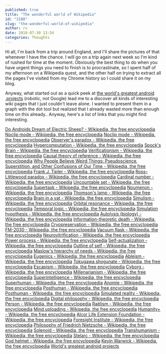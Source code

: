 ```yaml
---
published: true
title: "The wonderful world of Wikipedia"
id: "3188"
slug: "the-wonderful-world-of-wikipedia"
author: rv
date: 2010-07-30 13:54
categories: Thoughts
---
```

Hi all, I'm back from a trip around England, and I'll share the pictures of that whenever I have the chance. I will go on a trip again next week so I'm kind of rushed for time at the moment. Obviously the best thing to do when you have urgent things you need to finish is to procrastinate, so I spent half of my afternoon on a Wikipedia quest, and the other half on trying to extract all the pages I've visited from my Chrome history so I could share it on my blog.

Anyway, what started out as a quick peek at <a href="http://www.androidworld.com/prod01.htm" target="_blank">the world's greatest android  projects</a> (robotic, not Google) lead me to a discover all kinds of interesting wiki pages that I just couldn't leave alone. I wanted to present them in a graph with the dot tool but realized that I already wasted more than enough time on this already.. Anyway, here's a list of links that you might find interesting.



<a target="_blank" href="https://en.wikipedia.org/wiki/Do_Androids_Dream_of_Electric_Sheep%3F">Do Androids Dream of Electric Sheep? - Wikipedia, the free encyclopedia</a>
<a target="_blank" href="https://en.wikipedia.org/wiki/Hall_of_mirrors_effect#.22Hall_of_mirrors.22_effect">Noclip mode - Wikipedia, the free encyclopedia</a>
<a target="_blank" href="https://en.wikipedia.org/wiki/Hall_of_mirrors_effect">Noclip mode - Wikipedia, the free encyclopedia</a>
<a target="_blank" href="https://en.wikipedia.org/wiki/Observer%27s_paradox">Observer's paradox - Wikipedia, the free encyclopedia</a>
<a target="_blank" href="https://en.wikipedia.org/wiki/Hypercomputer">Hypercomputation - Wikipedia, the free encyclopedia</a>
<a target="_blank" href="https://en.wikipedia.org/wiki/Spock%27s_Brain">Spock's Brain - Wikipedia, the free encyclopedia</a>
<a target="_blank" href="https://en.wikipedia.org/wiki/Verification_principle">Verificationism - Wikipedia, the free encyclopedia</a>
<a target="_blank" href="https://en.wikipedia.org/wiki/Causal_theory_of_reference">Causal theory of reference - Wikipedia, the free encyclopedia</a>
<a target="_blank" href="https://en.wikipedia.org/wiki/Why_People_Believe_Weird_Things">Why People Believe Weird Things: Pseudoscience, Superstition, and Other Confusions of Our Time - Wikipedia, the free encyclopedia</a>
<a target="_blank" href="https://en.wikipedia.org/wiki/Omega_Point_(Tipler)">Frank J. Tipler - Wikipedia, the free encyclopedia</a>
<a target="_blank" href="https://en.wikipedia.org/wiki/Balls_and_vase_problem">Ross–Littlewood paradox - Wikipedia, the free encyclopedia</a>
<a target="_blank" href="https://en.wikipedia.org/wiki/Cardinal_number">Cardinal number - Wikipedia, the free encyclopedia</a>
<a target="_blank" href="https://en.wikipedia.org/wiki/Uncountable_set">Uncountable set - Wikipedia, the free encyclopedia</a>
<a target="_blank" href="https://en.wikipedia.org/wiki/Supertask">Supertask - Wikipedia, the free encyclopedia</a>
<a target="_blank" href="https://en.wikipedia.org/wiki/Noumenon">Noumenon - Wikipedia, the free encyclopedia</a>
<a target="_blank" href="https://en.wikipedia.org/wiki/Thomson%27s_lamp">Thomson's lamp - Wikipedia, the free encyclopedia</a>
<a target="_blank" href="https://en.wikipedia.org/wiki/Brain_in_a_vat#References_in_popular_culture">Brain in a vat - Wikipedia, the free encyclopedia</a>
<a target="_blank" href="https://en.wikipedia.org/wiki/Simulism">Simulism - Wikipedia, the free encyclopedia</a>
<a target="_blank" href="https://en.wikipedia.org/wiki/Orbital_resonance">Orbital resonance - Wikipedia, the free encyclopedia</a>
<a target="_blank" href="https://en.wikipedia.org/wiki/Temporal_logic">Temporal logic - Wikipedia, the free encyclopedia</a>
<a target="_blank" href="https://en.wikipedia.org/wiki/Simulation_argument">Simulation hypothesis - Wikipedia, the free encyclopedia</a>
<a target="_blank" href="https://en.wikipedia.org/wiki/Autolysis_(biology)">Autolysis (biology) - Wikipedia, the free encyclopedia</a>
<a target="_blank" href="https://en.wikipedia.org/wiki/Information_theoretic_death">Information-theoretic death - Wikipedia, the free encyclopedia</a>
<a target="_blank" href="https://en.wikipedia.org/wiki/Cryopreservation#Vitrification">Cryopreservation - Wikipedia, the free encyclopedia</a>
<a target="_blank" href="https://en.wikipedia.org/wiki/FM-2030">FM-2030 - Wikipedia, the free encyclopedia</a>
<a target="_blank" href="https://en.wikipedia.org/wiki/Vacuum_flask">Vacuum flask - Wikipedia, the free encyclopedia</a>
<a target="_blank" href="https://en.wikipedia.org/wiki/Neurovitrification">Neurovitrification - Wikipedia, the free encyclopedia</a>
<a target="_blank" href="https://en.wikipedia.org/wiki/Power_process">Power process - Wikipedia, the free encyclopedia</a>
<a target="_blank" href="https://en.wikipedia.org/wiki/Self-actualization">Self-actualization - Wikipedia, the free encyclopedia</a>
<a target="_blank" href="https://en.wikipedia.org/wiki/Outline_of_self">Outline of self - Wikipedia, the free encyclopedia</a>
<a target="_blank" href="https://en.wikipedia.org/wiki/Maslow%27s_hierarchy_of_needs">Maslow's hierarchy of needs - Wikipedia, the free encyclopedia</a>
<a target="_blank" href="https://en.wikipedia.org/wiki/Old_eugenics">Eugenics - Wikipedia, the free encyclopedia</a>
<a target="_blank" href="https://en.wikipedia.org/wiki/Ableist">Ableism - Wikipedia, the free encyclopedia</a>
<a target="_blank" href="https://en.wikipedia.org/wiki/Tokugawa_shogunate">Tokugawa shogunate - Wikipedia, the free encyclopedia</a>
<a target="_blank" href="https://en.wikipedia.org/wiki/Escapism">Escapism - Wikipedia, the free encyclopedia</a>
<a target="_blank" href="https://en.wikipedia.org/wiki/Cyborgization">Cyborg - Wikipedia, the free encyclopedia</a>
<a target="_blank" href="https://en.wikipedia.org/wiki/Millenarianism">Millenarianism - Wikipedia, the free encyclopedia</a>
<a target="_blank" href="https://en.wikipedia.org/wiki/Superintelligence">Superintelligence - Wikipedia, the free encyclopedia</a>
<a target="_blank" href="https://en.wikipedia.org/wiki/Superhuman">Superhuman - Wikipedia, the free encyclopedia</a>
<a target="_blank" href="https://en.wikipedia.org/wiki/Anomie">Anomie - Wikipedia, the free encyclopedia</a>
<a target="_blank" href="https://en.wikipedia.org/wiki/Posthuman_God#Posthuman_God">Posthuman - Wikipedia, the free encyclopedia</a>
<a target="_blank" href="https://en.wikipedia.org/wiki/Posthuman_God">Posthuman - Wikipedia, the free encyclopedia</a>
<a target="_blank" href="https://en.wikipedia.org/wiki/Simulated_reality">Simulated reality - Wikipedia, the free encyclopedia</a>
<a target="_blank" href="https://en.wikipedia.org/wiki/Digital_philosophy">Digital philosophy - Wikipedia, the free encyclopedia</a>
<a target="_blank" href="https://en.wikipedia.org/wiki/Personhood_theory">Person - Wikipedia, the free encyclopedia</a>
<a target="_blank" href="https://en.wikipedia.org/wiki/Ra%C3%ABlism">Raëlism - Wikipedia, the free encyclopedia</a>
<a target="_blank" href="https://en.wikipedia.org/wiki/Mind_uploading">Mind uploading - Wikipedia, the free encyclopedia</a>
<a target="_blank" href="https://en.wikipedia.org/wiki/Humanity%2B">Humanity+ - Wikipedia, the free encyclopedia</a>
<a target="_blank" href="https://en.wikipedia.org/wiki/Alcor_Life_Extension_Foundation">Alcor Life Extension Foundation - Wikipedia, the free encyclopedia</a>
<a target="_blank" href="https://en.wikipedia.org/wiki/Foresight_Institute">Foresight Institute - Wikipedia, the free encyclopedia</a>
<a target="_blank" href="https://en.wikipedia.org/wiki/Philosophy_of_Friedrich_Nietzsche">Philosophy of Friedrich Nietzsche - Wikipedia, the free encyclopedia</a>
<a target="_blank" href="https://en.wikipedia.org/wiki/Solenoids">Solenoid - Wikipedia, the free encyclopedia</a>
<a target="_blank" href="https://en.wikipedia.org/wiki/Transhumanism">Transhumanism - Wikipedia, the free encyclopedia</a>
<a target="_blank" href="https://en.wikipedia.org/wiki/Stelarc">Stelarc - Wikipedia, the free encyclopedia</a>
<a target="_blank" href="https://en.wikipedia.org/wiki/God_helmet">God helmet - Wikipedia, the free encyclopedia</a>
<a target="_blank" href="https://en.wikipedia.org/wiki/Kevin_Warwick">Kevin Warwick - Wikipedia, the free encyclopedia</a>
<a target="_blank" href="http://www.androidworld.com/prod01.htm">World's greatest android projects</a>